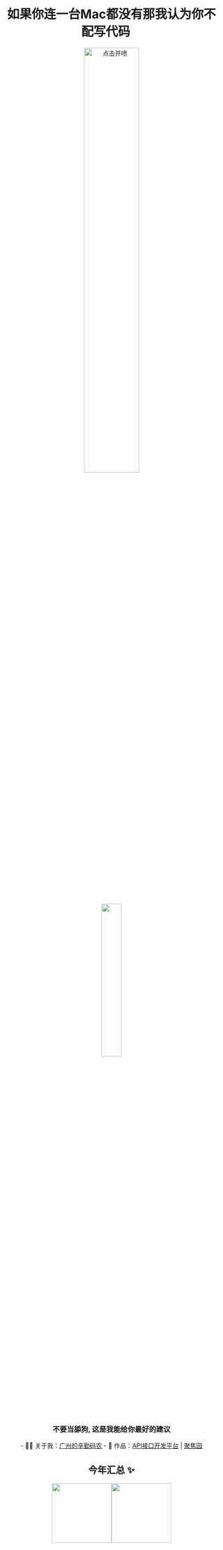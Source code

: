 <h1 align="center">
如果你连一台Mac都没有那我认为你不配写代码 &nbsp;&nbsp;&nbsp;
</h1>

<p align="center">
<img src="https://i.imgur.com/6fH0QkL.jpg" alt="点击开喷" width="50%"/>
</p>

<p align="center">
<img src="https://user-images.githubusercontent.com/21078112/163754171-0e917f6d-22e9-4add-8705-b664d12949a6.gif" width="30%" />
</p>
<h3 align="center">
不要当舔狗, 这是我能给你最好的建议
</h3>

<div align="center">
- 👨‍💻 关于我：<a href="https://blog.bobochang.work" target="_blank">广州的辛勤码农</a>
- 🏡 作品：<a href="https://github.com/bobochangzzz/bobochangAPI-backend" target="_blank">API接口开发平台</a> | <a href="https://friend.bobochang.work" target="_blank">聚焦园</a> 
</div>

<h2 align="center">今年汇总 ✨</h2>
<div align="center">
<img align="" height="137px" src="https://github-readme-stats.vercel.app/api?username=bobochangzzz&hide_title=true&hide_border=true&show_icons=true&include_all_commits=true&line_height=21&bg_color=0,EC6C6C,FFD479,FFFC79,73FA79&theme=graywhite&locale=cn" /><img alizgn="" height="137px" src="https://github-readme-stats.vercel.app/api/top-langs/?username=bobochangzzz&hide_title=true&hide_border=true&layout=compact&bg_color=0,73FA79,73FDFF,D783FF&theme=graywhite&locale=cn" />
</div>

